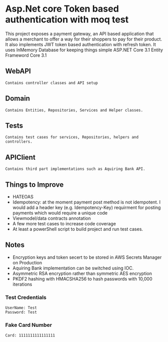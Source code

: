 # Asp.Net core Token based authentication with moq test

This project exposes a payment gateway, an API based application that allows a merchant to offer a way for their shoppers to pay for their product. It also implements JWT token based authentication with refresh token. 
It uses InMemory Database for keeping things simple
ASP.NET Core 3.1 
Entity Frameword Core 3.1


## WebAPI
	Contains controller classes and API setup 

## Domain
	Contains Entities, Repositories, Services and Helper classes.

## Tests
	Contains test cases for services, Repositories, helpers and controllers.
	
## APIClient 
	Contains third part implementations such as Aquiring Bank API.


## Things to Improve
  - HATEOAS
  - Idempotency: at the moment payment post method is not idempotent. I would add a header key (e.g. Idempotency-Key) requirment for posting payments which would require a unique code
  - Viewmodel/data contracts annotation
  - A few more test cases to increase code coverage
  - At least a powerShell script to build project and run test cases.
  

## Notes
  - Encryption keys and token secert to be stored in AWS Secrets Manager on Production
  - Aquiring Bank implementation can be switched using IOC.
  - Asymmetric RSA encryption rather than symmetric AES encryption
  - PKDF2 hashing with HMACSHA256 to hash passwords with 10,000 iterations
  
  
  ### Test Credentials
  	UserName: Test
	Password: Test
	
### Fake Card Number
  	Card: 1111111111111111
 
